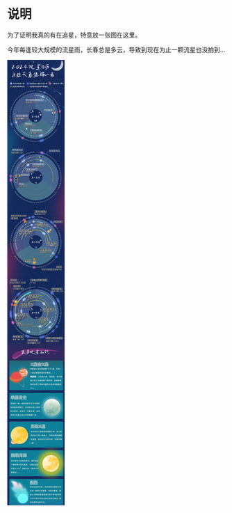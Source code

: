 # 说明

为了证明我真的有在追星，特意放一张图在这里。

今年每逢较大规模的流星雨，长春总是多云，导致到现在为止一颗流星也没拍到...

![](./asserts/imgs_temp/star.jpg)
